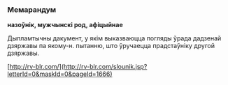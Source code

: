 ### Мемарандум
**назоўнік, мужчынскі род, афіцыйнае**

Дыпламтычны дакумент, у якім выказваюцца погляды ўрада дадзенай дзяржавы па якому-н. пытанню, што ўручаецца прадстаўніку другой дзяржавы.

<a rel="author">[http://rv-blr.com/](http://rv-blr.com/slounik.jsp?letterId=0&maskId=0&pageId=1666)</a>
